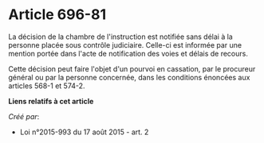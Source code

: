 # Article 696-81

La décision de la chambre de l'instruction est notifiée sans délai à la personne placée sous contrôle judiciaire. Celle-ci
est informée par une mention portée dans l'acte de notification des voies et délais de recours. 

Cette décision peut faire l'objet d'un pourvoi en cassation, par le procureur général ou par la personne concernée, dans les
conditions énoncées aux articles 568-1 et 574-2.

**Liens relatifs à cet article**

_Créé par_:

  - Loi n°2015-993 du 17 août 2015 - art. 2
